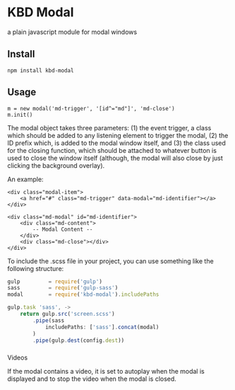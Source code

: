 # KBD Modal
a plain javascript module for modal windows

## Install
`npm install kbd-modal`

## Usage
```
m = new modal('md-trigger', '[id^="md"]', 'md-close')
m.init()
```

The modal object takes three parameters: (1) the event trigger, a class which should be added to any listening element to trigger the modal, (2) the ID prefix which, is added to the modal window itself, and (3) the class used for the closing function, which should be attached to whatever button is used to close the window itself (although, the modal will also close by just clicking the background overlay).

An example:

```
<div class="modal-item">
	<a href="#" class="md-trigger" data-modal="md-identifier"></a>
</div>
```

```
<div class="md-modal" id="md-identifier">
	<div class="md-content">
		-- Modal Content --
	</div>
	<div class="md-close"></div>
</div>
```

To include the .scss file in your project, you can use something like the following structure:

```javascript
gulp         = require('gulp')
sass         = require('gulp-sass')
modal		 = require('kbd-modal').includePaths

gulp.task 'sass', ->
	return gulp.src('screen.scss')
		.pipe(sass
			includePaths: ['sass'].concat(modal)
		)
		.pipe(gulp.dest(config.dest))
```

###
Videos

If the modal contains a video, it is set to autoplay when the modal is displayed and to stop the video when the modal is closed.

